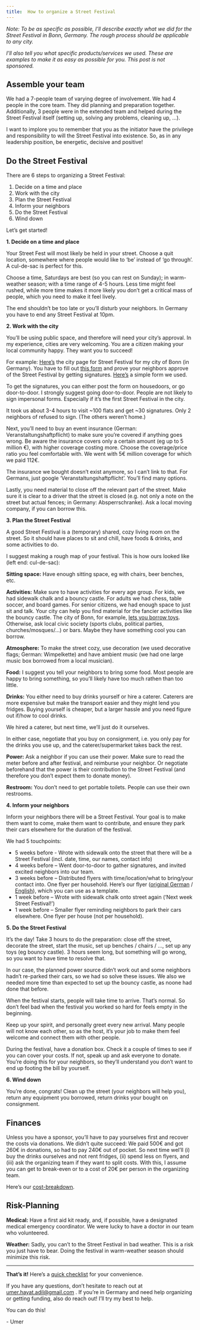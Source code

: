 ```yaml
---
title:  How to organize a Street Festival
---
```


*Note: To be as specific as possible, I’ll describe exactly what we did for the Street Festival in Bonn, Germany. The rough process should be applicable to any city.*

*I’ll also tell you what specific products/services we used. These are examples to make it as easy as possible for you. This post is not sponsored.*

## Assemble your team

We had a 7-people team of varying degree of involvement. We had 4 people in the core team. They did planning and preparation together. Additionally, 3 people were in the extended team and helped during the Street Festival itself (setting up, solving any problems, cleaning up, …).

I want to implore you to remember that you as the initiator have the privilege and responsibility to will the Street Festival into existence. So, as in any leadership position, be energetic, decisive and positive!

## Do the Street Festival

There are 6 steps to organizing a Street Festival:

1.	Decide on a time and place
2.	Work with the city
3.	Plan the Street Festival
4.	Inform your neighbors
5.	Do the Street Festival
6.	Wind down

Let’s get started!

**1. Decide on a time and place**

Your Street Fest will most likely be held in your street. Choose a quit location, somewhere where people would like to ‘be’ instead of ‘go through’. A cul-de-sac is perfect for this. 

Choose a time, Saturdays are best (so you can rest on Sunday); in warm-weather season; with a time range of 4-5 hours. Less time might feel rushed, while more time makes it more likely you don’t get a critical mass of people, which you need to make it feel lively.

The end shouldn’t be too late or you’ll disturb your neighbors. In Germany you have to end any Street Festival at 10pm.

**2. Work with the city**

You’ll be using public space, and therefore will need your city’s approval. In my experience, cities are very welcoming. You are a citizen making your local community happy. They want you to succeed!

For example: [Here’s](https://www.bonn.de/vv/produkte/Strassenfeste.php) the city page for Street Festival for my city of Bonn (in Germany). You have to fill out [this form](https://formulare.bonn.de/metaform/Form-Solutions/?2&releaseUserId=05314000-0001-0014&releaseID=5982dacfc2dcc3e2f522f224&releaseOrganizationID=05314000-0001&assistant=KFAS_33_018&fileUrl=https%253A%252F%252Fformulare.bonn.de%252Fmetaform%252FForm-Solutions%252Fsid%252Fassistant%252F5982dacfc2dcc3e2f522f224%253Fconsent_type%253DNONE&oID=05314000-0001) and prove your neighbors approve of the Street Festival by getting signatures. [Here’s](https://docs.google.com/document/d/18w2sb7Ai1-CFO8GH-NHxwCjgCU9EHie0/edit?usp=sharing&ouid=102128797960776753067&rtpof=true&sd=true) a simple form we used.

To get the signatures, you can either post the form on housedoors, or go door-to-door. I strongly suggest going door-to-door. People are not likely to sign impersonal forms. Especially if it’s the first Street Festival in the city.

It took us about 3-4 hours to visit ~100 flats and get ~30 signatures. Only 2 neighbors of refused to sign. (The others weren’t home.)

Next, you’ll need to buy an event insurance (German: Veranstaltungshaftpflicht) to make sure you’re covered if anything goes wrong. Be aware the insurance covers only a certain amount (eg up to 5 million €), with higher coverage costing more. Choose the coverage/price ratio you feel comfortable with. We went with 5€ million coverage for which we paid 112€.

The insurance we bought doesn’t exist anymore, so I can’t link to that. For Germans, just google ‘Veranstaltungshaftpflicht’. You’ll find many options.

Lastly, you need material to close off the relevant part of the street. Make sure it is clear to a driver that the street is closed (e.g. not only a note on the street but actual fences; in Germany: Absperrschranke). Ask a local moving company, if you can borrow this.

**3. Plan the Street Festival**

A good Street Festival is a (temporary) shared, cozy living room on the street. So it should have places to sit and chill, have foods & drinks, and some activities to do. 

I suggest making a rough map of your festival. This is how ours looked like (left end: cul-de-sac):
 

**Sitting space:** Have enough sitting space, eg with chairs, beer benches, etc.

**Activities:** Make sure to have activities for every age group. For kids, we had sidewalk chalk and a bouncy castle. For adults we had chess, table soccer, and board games. For senior citizens, we had enough space to just sit and talk.
Your city can help you find material for the fancier activities like the bouncy castle. The city of Bonn, for example, [lets you borrow toys](https://www.bonn.de/themen-entdecken/familie-partnerschaft/spielgeraeteverleih.php). Otherwise, ask local civic society (sports clubs, political parties, churches/mosques/…) or bars. Maybe they have something cool you can borrow.

**Atmosphere:** To make the street cozy, use decoration (we used decorative flags; German: Wimpelkette) and have ambient music (we had one large music box borrowed from a local musician).

**Food:** I suggest you tell your neighbors to bring some food. Most people are happy to bring something, so you’ll likely have too much rathen than too little. 

**Drinks:** You either need to buy drinks yourself or hire a caterer. Caterers are more expensive but make the transport easier and they might lend you fridges. Buying yourself is cheaper, but a larger hassle and you need figure out if/how to cool drinks.

We hired a caterer, but next time, we’ll just do it ourselves.

In either case, negotiate that you buy on consignment, i.e. you only pay for the drinks you use up, and the caterer/supermarket takes back the rest.

**Power:** Ask a neighbor if you can use their power. Make sure to read the meter before and after festival, and reimburse your neighbor. Or negotiate beforehand that the power is their contribution to the Street Festival (and therefore you don’t expect them to donate money).

**Restroom:** You don’t need to get portable toilets. People can use their own restrooms. 

**4. Inform your neighbors**

Inform your neighbors there will be a Street Festival. Your goal is to make them want to come, make them want to contribute, and ensure they park their cars elsewhere for the duration of the festival.

We had 5 touchpoints:
- 5 weeks before - Wrote with sidewalk onto the street that there will be a Street Festival (incl. date, time, our names, contact info)
- 4 weeks before – Went door-to-door to gather signatures, and invited excited neighbors into our team.
- 3 weeks before – Distributed flyers with time/location/what to bring/your contact into. One flyer per household. Here’s our flyer ([original German](https://www.canva.com/design/DAGV1eTVT-w/WqfJ32FGNIIfxtblEY53YQ/view?utm_content=DAGV1eTVT-w&utm_campaign=designshare&utm_medium=link&utm_source=publishsharelink&mode=preview) / [English](https://www.canva.com/design/DAGX9nDsIrE/09RfQrxIyitIDFTEX5xWVQ/view?utm_content=DAGX9nDsIrE&utm_campaign=designshare&utm_medium=link&utm_source=publishsharelink&mode=preview)), which you can use as a template. 
- 1 week before – Wrote with sidewalk chalk onto street again (‘Next week Street Festival!’) 
- 1 week before – Smaller flyer reminding neighbors to park their cars elsewhere. One flyer per house (not per household).

**5. Do the Street Festival**

It’s the day! Take 3 hours to do the preparation: close off the street, decorate the street, start the music, set up benches / chairs / …, set up any toys (eg bouncy castle). 3 hours seem long, but something will go wrong, so you want to have time to resolve that.

In our case, the planned power source didn’t work out and some neighbors hadn’t re-parked their cars, so we had so solve these issues. We also we needed more time than expected to set up the bouncy castle, as noone had done that before.

When the festival starts, people will take time to arrive. That’s normal. So don’t feel bad when the festival you worked so hard for feels empty in the beginning. 

Keep up your spirit, and personally greet every new arrival. Many people will not know each other, so as the host, it’s your job to make them feel welcome and connect them with other people.

During the festival, have a donation box. Check it a couple of times to see if you can cover your costs. If not, speak up and ask everyone to donate. You’re doing this for your neighbors, so they’ll understand you don’t want to end up footing the bill by yourself.

**6. Wind down**

You’re done, congrats! Clean up the street (your neighbors will help you), return any equipment you borrowed, return drinks your bought on consignment.


## Finances
Unless you have a sponsor, you’ll have to pay yourselves first and recover the costs via donations. We didn’t quite succeed: We paid 500€ and got 260€ in donations, so had to pay 240€ out of pocket. So next time wel’ll (i) buy the drinks ourselves and not rent fridges, (ii) spend less on flyers, and (iii) ask the organizing team if they want to split costs. With this, I assume you can get to break-even or to a cost of 20€ per person in the organizing team.

Here’s our [cost-breakdown](https://docs.google.com/spreadsheets/d/1dt3HMzuP0rImPrhfQf7vcBBnTAK8WhrqZ2YWzk1QO14/edit?usp=sharing).

## Risk-Planning

**Medical:** Have a first aid kit ready, and, if possible, have a designated medical emergency coordinator. We were lucky to have a doctor in our team who volunteered.

**Weather:** Sadly, you can’t to the Street Festival in bad weather. This is a risk you just have to bear. Doing the festival in warm-weather season should minimize this risk.

---


**That’s it!** Here’s a [quick checklist](https://drive.google.com/file/d/1xHIHsetY2RCLtoeciOG4PuE1-ft4Ydb6/view?usp=sharing) for your convenience.

If you have any questions, don’t hesitate to reach out at umer.hayat.adil@gmail.com . If you’re in Germany and need help organizing or getting funding, also do reach out! I’ll try my best to help.

You can do this!

\- Umer
